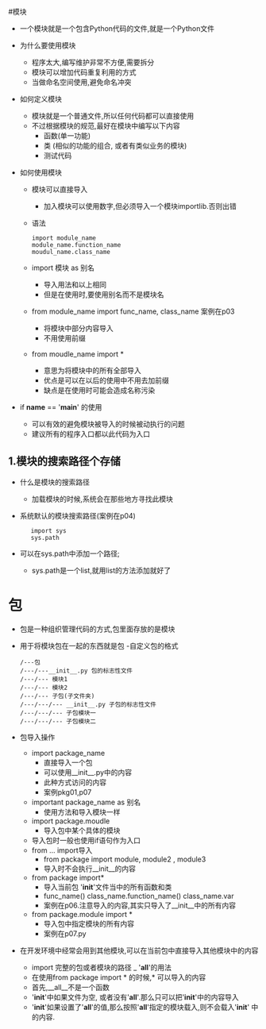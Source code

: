 #模块

- 一个模块就是一个包含Python代码的文件,就是一个Python文件
- 为什么要使用模块
   - 程序太大,编写维护非常不方便,需要拆分
   - 模块可以增加代码重复利用的方式
   - 当做命名空间使用,避免命名冲突
- 如何定义模块
   - 模块就是一个普通文件,所以任何代码都可以直接使用
   - 不过根据模块的规范,最好在模块中编写以下内容
      - 函数(单一功能)
      - 类 (相似的功能的组合, 或者有类似业务的模块)
      - 测试代码
      
- 如何使用模块
   - 模块可以直接导入 
      - 加入模块可以使用数字,但必须导入一个模块importlib.否则出错
   - 语法
   
         
         import module_name
         module_name.function_name
         moudul_name.class_name
   - import 模块 as 别名
      - 导入用法和以上相同
      - 但是在使用时,要使用别名而不是模块名
   - from module_name import func_name, class_name 案例在p03
      - 将模块中部分内容导入
      - 不用使用前缀
   - from moudle_name import *           
       - 意思为将模块中的所有全部导入
       - 优点是可以在以后的使用中不用去加前缀
       - 缺点是在使用时可能会造成名称污染
- if __name__ == '__main__' 的使用
   - 可以有效的避免模块被导入的时候被动执行的问题
   - 建议所有的程序入口都以此代码为入口

## 1.模块的搜索路径个存储
- 什么是模块的搜索路径
   - 加载模块的时候,系统会在那些地方寻找此模块
- 系统默认的模块搜索路径(案例在p04)

     
         import sys
         sys.path
- 可以在sys.path中添加一个路径;
   - sys.path是一个list,就用list的方法添加就好了
 
# 包
- 包是一种组织管理代码的方式,包里面存放的是模块
- 用于将模块包在一起的东西就是包
-自定义包的格式
 
 
      /---包
      /---/---__init__.py 包的标志性文件
      /---/--- 模块1
      /---/--- 模块2
      /---/--- 子包(子文件夹)
      /---/---/--- __init__.py 子包的标志性文件
      /---/---/--- 子包模块一
      /---/---/--- 子包模块二
- 包导入操作
   - import package_name
      - 直接导入一个包
      - 可以使用__init__.py中的内容
      - 此种方式访问的内容
      - 案例pkg01,p07
   - important package_name as 别名
      - 使用方法和导入模块一样
   - import package.moudle
      - 导入包中某个具体的模块   
   - 导入包时一般也使用if语句作为入口
   - from ... import导入
      - from package import module, module2 , module3
      - 导入时不会执行__init__的内容
   - from package import*
      - 导入当前包 '__init__'文件当中的所有函数和类
      - func_name()
        class_name.function_name()
        class_name.var
      - 案例在p06.注意导入的内容,其实只导入了__init__中的所有内容
   - from package.module import *
      - 导入包中指定模块的所有内容
      - 案例在p07.py
   
- 在开发环境中经常会用到其他模块,可以在当前包中直接导入其他模块中的内容
   - import 完整的包或者模块的路径
_ '__all__'的用法
   - 在使用from package import * 的时候,* 可以导入的内容 
   - 首先,__all__不是一个函数
   - '__init__'中如果文件为空, 或者没有'__all__'.那么只可以把'__init__'中的内容导入
   - '__init__'如果设置了'__all__'的值,那么按照'__all__'指定的模块载入,则不会载入'__init__'
   中的内容.        
   
   
   
   
   
   
   
   
   
   
   
   
   
   
   
   
 
 
 
 
 
 
 
 